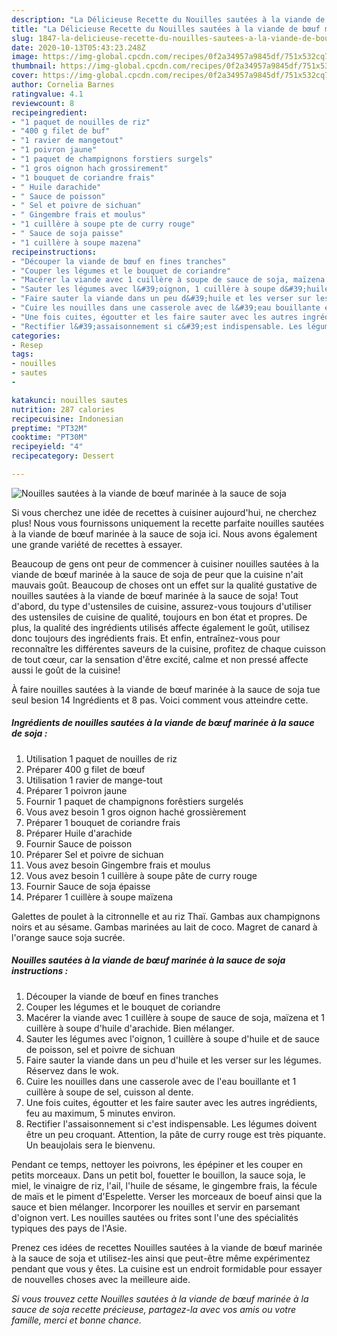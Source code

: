 ```yaml
---
description: "La Délicieuse Recette du Nouilles sautées à la viande de bœuf marinée à la sauce de soja"
title: "La Délicieuse Recette du Nouilles sautées à la viande de bœuf marinée à la sauce de soja"
slug: 1847-la-delicieuse-recette-du-nouilles-sautees-a-la-viande-de-bouf-marinee-a-la-sauce-de-soja
date: 2020-10-13T05:43:23.248Z
image: https://img-global.cpcdn.com/recipes/0f2a34957a9845df/751x532cq70/nouilles-sautees-a-la-viande-de-boeuf-marinee-a-la-sauce-de-soja-photo-principale-de-la-recette.jpg
thumbnail: https://img-global.cpcdn.com/recipes/0f2a34957a9845df/751x532cq70/nouilles-sautees-a-la-viande-de-boeuf-marinee-a-la-sauce-de-soja-photo-principale-de-la-recette.jpg
cover: https://img-global.cpcdn.com/recipes/0f2a34957a9845df/751x532cq70/nouilles-sautees-a-la-viande-de-boeuf-marinee-a-la-sauce-de-soja-photo-principale-de-la-recette.jpg
author: Cornelia Barnes
ratingvalue: 4.1
reviewcount: 8
recipeingredient:
- "1 paquet de nouilles de riz"
- "400 g filet de buf"
- "1 ravier de mangetout"
- "1 poivron jaune"
- "1 paquet de champignons forstiers surgels"
- "1 gros oignon hach grossirement"
- "1 bouquet de coriandre frais"
- " Huile darachide"
- " Sauce de poisson"
- " Sel et poivre de sichuan"
- " Gingembre frais et moulus"
- "1 cuillère à soupe pte de curry rouge"
- " Sauce de soja paisse"
- "1 cuillère à soupe mazena"
recipeinstructions:
- "Découper la viande de bœuf en fines tranches"
- "Couper les légumes et le bouquet de coriandre"
- "Macérer la viande avec 1 cuillère à soupe de sauce de soja, maïzena et 1 cuillère à soupe d&#39;huile d&#39;arachide. Bien mélanger."
- "Sauter les légumes avec l&#39;oignon, 1 cuillère à soupe d&#39;huile et de sauce de poisson, sel et poivre de sichuan"
- "Faire sauter la viande dans un peu d&#39;huile et les verser sur les légumes. Réservez dans le wok."
- "Cuire les nouilles dans une casserole avec de l&#39;eau bouillante et 1 cuillère à soupe de sel, cuisson al dente."
- "Une fois cuites, égoutter et les faire sauter avec les autres ingrédients, feu au maximum, 5 minutes environ."
- "Rectifier l&#39;assaisonnement si c&#39;est indispensable. Les légumes doivent être un peu croquant. Attention, la pâte de curry rouge est très piquante. Un beaujolais sera le bienvenu."
categories:
- Resep
tags:
- nouilles
- sautes
- 

katakunci: nouilles sautes  
nutrition: 287 calories
recipecuisine: Indonesian
preptime: "PT32M"
cooktime: "PT30M"
recipeyield: "4"
recipecategory: Dessert

---
```



![Nouilles sautées à la viande de bœuf marinée à la sauce de soja](https://img-global.cpcdn.com/recipes/0f2a34957a9845df/751x532cq70/nouilles-sautees-a-la-viande-de-boeuf-marinee-a-la-sauce-de-soja-photo-principale-de-la-recette.jpg)

Si vous cherchez une idée de recettes à cuisiner aujourd'hui, ne cherchez plus! Nous vous fournissons uniquement la recette parfaite nouilles sautées à la viande de bœuf marinée à la sauce de soja ici. Nous avons également une grande variété de recettes à essayer.

Beaucoup de gens ont peur de commencer à cuisiner nouilles sautées à la viande de bœuf marinée à la sauce de soja de peur que la cuisine n'ait mauvais goût. Beaucoup de choses ont un effet sur la qualité gustative de nouilles sautées à la viande de bœuf marinée à la sauce de soja! Tout d'abord, du type d'ustensiles de cuisine, assurez-vous toujours d'utiliser des ustensiles de cuisine de qualité, toujours en bon état et propres. De plus, la qualité des ingrédients utilisés affecte également le goût, utilisez donc toujours des ingrédients frais. Et enfin, entraînez-vous pour reconnaître les différentes saveurs de la cuisine, profitez de chaque cuisson de tout cœur, car la sensation d'être excité, calme et non pressé affecte aussi le goût de la cuisine!

<!--inarticleads1-->

À faire nouilles sautées à la viande de bœuf marinée à la sauce de soja tue seul besion 14 Ingrédients et 8 pas. Voici comment vous atteindre cette.

##### Ingrédients de nouilles sautées à la viande de bœuf marinée à la sauce de soja :

1. Utilisation 1 paquet de nouilles de riz
1. Préparer 400 g filet de bœuf
1. Utilisation 1 ravier de mange-tout
1. Préparer 1 poivron jaune
1. Fournir 1 paquet de champignons forêstiers surgelés
1. Vous avez besoin 1 gros oignon haché grossièrement
1. Préparer 1 bouquet de coriandre frais
1. Préparer  Huile d&#39;arachide
1. Fournir  Sauce de poisson
1. Préparer  Sel et poivre de sichuan
1. Vous avez besoin  Gingembre frais et moulus
1. Vous avez besoin 1 cuillère à soupe pâte de curry rouge
1. Fournir  Sauce de soja épaisse
1. Préparer 1 cuillère à soupe maïzena


Galettes de poulet à la citronnelle et au riz Thaï. Gambas aux champignons noirs et au sésame. Gambas marinées au lait de coco. Magret de canard à l&#39;orange sauce soja sucrée. 

<!--inarticleads2-->

##### Nouilles sautées à la viande de bœuf marinée à la sauce de soja instructions :

1. Découper la viande de bœuf en fines tranches
1. Couper les légumes et le bouquet de coriandre
1. Macérer la viande avec 1 cuillère à soupe de sauce de soja, maïzena et 1 cuillère à soupe d&#39;huile d&#39;arachide. Bien mélanger.
1. Sauter les légumes avec l&#39;oignon, 1 cuillère à soupe d&#39;huile et de sauce de poisson, sel et poivre de sichuan
1. Faire sauter la viande dans un peu d&#39;huile et les verser sur les légumes. Réservez dans le wok.
1. Cuire les nouilles dans une casserole avec de l&#39;eau bouillante et 1 cuillère à soupe de sel, cuisson al dente.
1. Une fois cuites, égoutter et les faire sauter avec les autres ingrédients, feu au maximum, 5 minutes environ.
1. Rectifier l&#39;assaisonnement si c&#39;est indispensable. Les légumes doivent être un peu croquant. Attention, la pâte de curry rouge est très piquante. Un beaujolais sera le bienvenu.


Pendant ce temps, nettoyer les poivrons, les épépiner et les couper en petits morceaux. Dans un petit bol, fouetter le bouillon, la sauce soja, le miel, le vinaigre de riz, l&#39;ail, l&#39;huile de sésame, le gingembre frais, la fécule de maïs et le piment d&#39;Espelette. Verser les morceaux de boeuf ainsi que la sauce et bien mélanger. Incorporer les nouilles et servir en parsemant d&#39;oignon vert. Les nouilles sautées ou frites sont l&#39;une des spécialités typiques des pays de l&#39;Asie. 

<!--inarticleads1-->

<p>
Prenez ces idées de recettes Nouilles sautées à la viande de bœuf marinée à la sauce de soja et utilisez-les ainsi que peut-être même expérimentez pendant que vous y êtes. La cuisine est un endroit formidable pour essayer de nouvelles choses avec la meilleure aide.
</p>

<p>
<i>Si vous trouvez cette Nouilles sautées à la viande de bœuf marinée à la sauce de soja recette précieuse, partagez-la avec vos amis ou votre famille, merci et bonne chance.</i>
</p>
